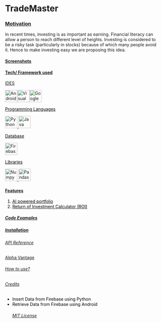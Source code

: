 # TradeMaster


### <p style="text-decoration:underline">Motivation</p>
In recent times, investing is as important as earning. Financial literacy can allow a person to reach different level of heights. Investing is considered to be a risky task (particularly in stocks) because of which many people avoid it. Hence to make investing easy we are proposing this idea.


#### <p style="text-decoration:underline">Screenshots</p>


#### <p style="text-decoration:underline">Tech/ Framework used</p>
<p style="text-decoration:underline">IDES</p>


<a href="https://developer.android.com/studio?gclid=EAIaIQobChMI-YHVttfW-wIVC5JmAh0shAucEAAYASAAEgJW8PD_BwE&gclsrc=aw.ds" target="_blank"><img src="https://img.icons8.com/fluency/48/null/android-studio--v2.png" alt="Android studio" width="40" height="40"><a href="https://code.visualstudio.com/" target="_blank"><img src="https://img.icons8.com/color/48/null/visual-studio-code-2019.png" alt="Visual Studio Code" width="40" height="40"><a href="https://jupyter.org/" target="_blank"><img src="https://upload.wikimedia.org/wikipedia/commons/thumb/d/d0/Google_Colaboratory_SVG_Logo.svg/1200px-Google_Colaboratory_SVG_Logo.svg.png?20221103151432" alt="Google Colab" width="40" height="40"><!--<img src="https://img.icons8.com/fluency/48/null/jupyter.png" alt="Jupyter Notebook" width="40" height="40"><a href="https://colab.research.google.com/" target="_blank"> -->

<p style="text-decoration:underline;color:black">Programming Languages</p>
<a href="https://www.python.org/" target="_blank"><img src="https://img.icons8.com/color/48/null/python--v1.png" alt="Python" width="40" height="40">
<a href="https://www.java.com/en/" target="_blank"><img src="https://img.icons8.com/fluency/48/null/java-coffee-cup-logo.png" alt="Java" width="40" height="40">

<p style="text-decoration:underline;color:black">Database</p>
<a href="https://firebase.google.com/" target="_blank"><img src="https://img.icons8.com/color/48/null/firebase.png" alt="Firebase" width="40" height="40">

<p style="text-decoration:underline;color:black">Libraries</p>
<a href="https://numpy.org/" target="_blank"><img src="https://img.icons8.com/color/48/null/numpy.png" alt="Numpy" width="40" height="40">
<a href="https://firebase.google.com/" target="_blank"><img src="https://img.icons8.com/color/48/null/pandas.png" alt="Pandas" width="40" height="40">


#### <p style="text-decoration:underline">Features</p>
<ol style="color:black">
    <li>AI powered portfolio</li>
    <li>Return of Investment Calculator (ROI)</li>
</ol>

##### <p style="text-decoration:underline">Code Examples</p>

##### <p style="text-decoration:underline">Installation</p>



###### <p style="text-decoration:underline">API Reference</p>
<a href="https://www.alphavantage.co/documentation/" target="_blank">Alpha Vantage</a>


###### <p style="text-decoration:underline">How to use?</p>




###### <p style="text-decoration:underline">Credits</p>
<ul>
<li><a href="https://youtu.be/DCaH4bQ4DxA" target = "blank" style = "text-decoration:none;color:black">Insert Data from Firebase using Python</a></li>
<li><a href="https://www.geeksforgeeks.org/how-to-retrieve-data-from-the-firebase-realtime-database-in-android/" target = "blank" style = "text-decoration:none;color:black">Retrieve Data from Firebase using Android</a></li>

###### <p><a href="/LICENSE">MIT License</a></p>